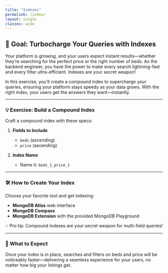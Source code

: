 ```yaml
---
title: "Indexes"
permalink: /index/
layout: single
classes: wide
---
```


## 🚀 Goal: Turbocharge Your Queries with Indexes

Your platform is growing, and your users expect instant results—whether they’re searching for the perfect price or the right number of beds. As the backend engineer, you have the power to make every search lightning-fast and every filter ultra-efficient. Indexes are your secret weapon!

In this exercise, you’ll create a compound index to supercharge your queries, ensuring your platform stays speedy as your data grows. With the right index, your users get the answers they want—instantly.

---

### 💡 Exercise: Build a Compound Index

Craft a compound index with these specs:

1. **Fields to Include**
   - `beds` (ascending)
   - `price` (ascending)

2. **Index Name**
   - Name it: `beds_1_price_1`

---

### 🛠️ How to Create Your Index

Choose your favorite tool and get indexing:
- **MongoDB Atlas** web interface
- **MongoDB Compass**
- **MongoDB Extension** with the provided MongoDB Playground

💡 Pro tip: Compound indexes are your secret weapon for multi-field queries!

---

### 🚦 What to Expect

Once your index is in place, searches and filters on beds and price will be noticeably faster—delivering a seamless experience for your users, no matter how big your listings get.
